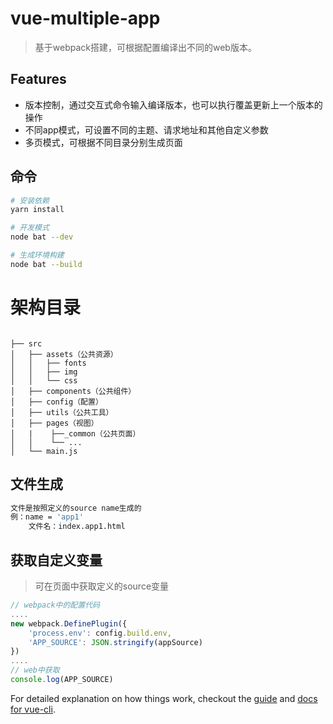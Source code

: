# vue-multiple-app

> 基于webpack搭建，可根据配置编译出不同的web版本。

## Features
+ 版本控制，通过交互式命令输入编译版本，也可以执行覆盖更新上一个版本的操作
+ 不同app模式，可设置不同的主题、请求地址和其他自定义参数
+ 多页模式，可根据不同目录分别生成页面

## 命令

``` bash
# 安装依赖
yarn install

# 开发模式
node bat --dev

# 生成环境构建
node bat --build
```
# 架构目录
```

├── src
│   ├── assets（公共资源）
│   │   ├── fonts
│   │   ├── img
│   │   └── css
│   ├── components（公共组件）
│   ├── config（配置）
│   ├── utils（公共工具）
│   ├── pages（视图）
│   |    ├──_common（公共页面）
│   │    └── ...
│   └── main.js
```
## 文件生成

```bash
文件是按照定义的source name生成的
例：name = 'app1'
    文件名：index.app1.html
```

## 获取自定义变量
> 可在页面中获取定义的source变量

```javascript
// webpack中的配置代码
....
new webpack.DefinePlugin({
    'process.env': config.build.env,
    'APP_SOURCE': JSON.stringify(appSource)
})
....
// web中获取
console.log(APP_SOURCE)
```

For detailed explanation on how things work, checkout the [guide](http://vuejs-templates.github.io/webpack/) and [docs for vue-cli](https://github.com/vuejs/vue-cli).

